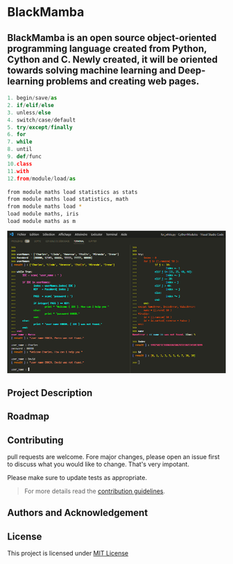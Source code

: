 # BlackMamba 
## BlackMamba is an open source object-oriented programming language created from **Python, Cython and C**. Newly created, it will be oriented towards solving machine learning and Deep-learning problems and creating web pages.

```python
1. begin/save/as
2. if/elif/else
3. unless/else
4. switch/case/default
5. try/except/finally
6. for
7. while
8. until
9. def/func
10.class
11.with
12.from/module/load/as

```
```bash
from module maths load statistics as stats
from module maths load statistics, math
from module maths load *
load module maths, iris
load module maths as m
```
![while loop  try statement ](/images/while_try.png)

## Project Description 

## Roadmap

## Contributing
pull requests are welcome. Fore major changes, please open an issue first to discuss what you would like to change.
That's very impotant.

Please make sure to update tests as appropriate.
>For more details read the [contribution guidelines](https://github.com/amiehe-essomba/BlackMamba/blob/BlackMamba/CONTRIBUTING.md).

## Authors and Acknowledgement

## License 
This project is licensed under [MIT License](https://github.com/amiehe-essomba/BlackMamba/blob/BlackMamba/LICENSE)
